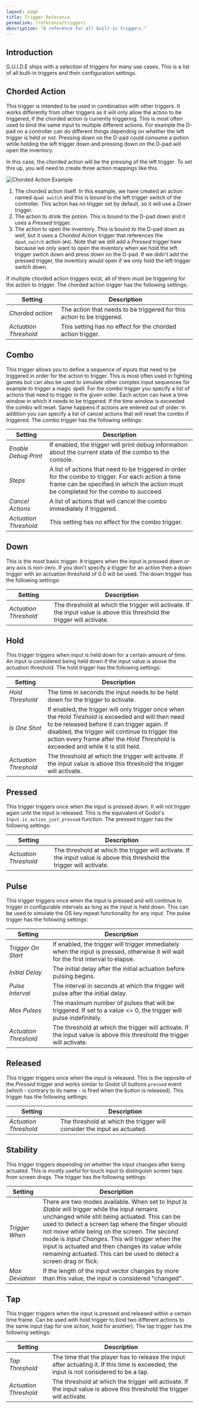 ```yaml
---
layout: page
title: Trigger Reference
permalink: /reference/triggers
description: "A reference for all built-in triggers."
---
```


## Introduction
G.U.I.D.E ships with a selection of triggers for many use cases. This is a list of all built-in triggers and their configuration settings.

## Chorded Action
This trigger is intended to be used in combination with other triggers. It works differently from other triggers as it will only allow the action to be triggered, if the chorded action is currently triggering. This is most often used to bind the same input to multiple different actions. For example the D-pad on a controller can do different things depending on whether the left trigger is held or not. Pressing down on the D-pad could consume a potion while holding the left trigger down and pressing down on the D-pad will open the inventory. 

In this case, the chorded action will be the pressing of the left trigger. To set this up, you will need to create three action mappings like this.

![Chorded Action Example]({{site.baseurl}}/assets/img/manual/chorded_action_example.png)

1. The chorded action itself. In this example, we have created an action named `dpad_switch` and this is bound to the left trigger switch of the controller. This action has no trigger set by default, so it will use a _Down_ trigger.
2. The action to drink the potion. This is bound to the D-pad down and it uses a _Pressed_ trigger.
3. The action to open the inventory. This is bound to the D-pad down as well, but it uses a _Chorded Action_ trigger that references the `dpad_switch` action (`#4`). Note that we still add a _Pressed_ trigger here because we only want to open the inventory when we hold the left trigger switch down and press down on the D-pad. If we didn't add the pressed trigger, the inventory would open if we only hold the left trigger switch down.

If multiple chorded action triggers exist, all of them must be triggering for the action to trigger. The chorded action trigger has the following settings:

| Setting               | Description                                                            |
|-----------------------|------------------------------------------------------------------------|
| _Chorded action_      | The action that needs to be triggered for this action to be triggered. |
| _Actuation Threshold_ | This setting has no effect for the chorded action trigger.             |

## Combo
This trigger allows you to define a sequence of inputs that need to be triggered in order for the action to trigger. This is most often used in fighting games but can also be used to simulate other complex input sequences for example to trigger a magic spell. For the combo trigger you specify a list of actions that need to trigger in the given order. Each action can have a time window in which it needs to be triggered. If the time window is exceeded the combo will reset. Same happens if actions are entered out of order. In addition you can specify a list of cancel actions that will reset the combo if triggered. The combo trigger has the following settings:

| Setting               | Description                                                                                                                                                                                  |
|-----------------------|----------------------------------------------------------------------------------------------------------------------------------------------------------------------------------------------|
| _Enable Debug Print_  | If enabled, the trigger will print debug information about the current state of the combo to the console.                                                                                    |
| _Steps_               | A list of actions that need to be triggered in order for the combo to trigger. For each action a time frame can be specified in which the action must be completed for the combo to succeed. |
| _Cancel Actions_      | A list of actions that will cancel the combo immediately if triggered.                                                                                                                       |
| _Actuation Threshold_ | This setting has no effect for the combo trigger.                                                                                                                                            |


## Down
This is the most basic trigger. It triggers when the input is pressed down or any axis is non-zero. If you don't specify a trigger for an action then a down trigger with an actuation threshold of 0.0 will be used. The down trigger has the following settings:

| Setting               | Description                                                                                                             |
|-----------------------|-------------------------------------------------------------------------------------------------------------------------|
| _Actuation Threshold_ | The threshold at which the trigger will activate. If the input value is above this threshold the trigger will activate. |


## Hold
This trigger triggers when input is held down for a certain amount of time. An input is considered being held down if the input value is above the actuation threshold. The hold trigger has the following settings:

| Setting               | Description                                                                                                                                                                                                                                                                                     |
|-----------------------|-------------------------------------------------------------------------------------------------------------------------------------------------------------------------------------------------------------------------------------------------------------------------------------------------|
| _Hold Threshold_      | The time in seconds the input needs to be held down for the trigger to activate.                                                                                                                                                                                                                |
| _Is One Shot_         | If enabled, the trigger will only trigger once when the _Hold Treshold_ is exceeded and will then need to be released before it can trigger again. If disabled, the trigger will continue to  trigger the action every frame after the _Hold Threshold_ is exceeded and while it is still held. |
| _Actuation Threshold_ | The threshold at which the trigger will activate. If the input value is above this threshold the trigger will activate.                                                                                                                                                                         |

## Pressed
This trigger triggers once when the input is pressed down. It will not trigger again until the input is released. This is the equivalent of Godot's `Input.is_action_just_pressed` function. The pressed trigger has the following settings:

| Setting               | Description                                                                                                             |
|-----------------------|-------------------------------------------------------------------------------------------------------------------------|
| _Actuation Threshold_ | The threshold at which the trigger will activate. If the input value is above this threshold the trigger will activate. |

## Pulse
This trigger triggers once when the input is pressed and will continue to trigger in configurable intervals as long as the input is held down. This can be used to simulate the OS key repeat functionality for any input. The pulse trigger has the following settings:

| Setting               | Description                                                                                                                          |
|-----------------------|--------------------------------------------------------------------------------------------------------------------------------------|
| _Trigger On Start_    | If enabled, the trigger will trigger immediately when the input is pressed, otherwise it will wait for the first interval to elapse. |
| _Initial Delay_       | The initial delay after the initial actuation before pulsing begins.                                                                 |
| _Pulse Interval_      | The interval in seconds at which the trigger will pulse after the initial delay.                                                     |
| _Max Pulses_          | The maximum number of pulses that will be triggered. If set to a value <= 0, the trigger will pulse indefinitely.                    |
| _Actuation Threshold_ | The threshold at which the trigger will activate. If the input value is above this threshold the trigger will activate.              |

## Released
This trigger triggers once when the input is released. This is the opposite of the _Pressed_ trigger and works similar to Godot UI buttons `pressed` event (which - contrary to its name - is fired when the button is released). This trigger has the following settings:

| Setting               | Description                                                             |
|-----------------------|-------------------------------------------------------------------------|
| _Actuation Threshold_ | The threshold at which the trigger will consider the input as actuated. |

## Stability

This trigger triggers depending on whether the input changes after being actuated. This is mostly useful for touch input to distinguish screen taps from screen drags.  The trigger has the following settings:

| Setting         | Description                                                                                                                                                                                                                                                                                                                                                                                                                          |
|-----------------|--------------------------------------------------------------------------------------------------------------------------------------------------------------------------------------------------------------------------------------------------------------------------------------------------------------------------------------------------------------------------------------------------------------------------------------|
| _Trigger When_  | There are two modes available. When set to _Input Is Stable_ will trigger while the input remains unchanged while still being actuated. This can be used to detect a screen tap where the finger should not move while being on the screen. The second mode is _Input Changes_. This will trigger when the input is actuated and then changes its value while remaining actuated. This can be used to detect a screen drag or flick. |
| _Max Deviation_ | If the length of the input vector changes by more than this value, the input is considered "changed".                                                                                                                                                                                                                                                                                                                                |


## Tap
This trigger triggers when the input is pressed and released within a certain time frame. Can be used with hold trigger to bind two different actions to the same input (tap for one action, hold for another). The tap trigger has the following settings:

| Setting               | Description                                                                                                                              |
|-----------------------|------------------------------------------------------------------------------------------------------------------------------------------|
| _Tap Threshold_       | The time that the player has to release the input after actuating it. If this time is exceeded, the input is not considered to be a tap. |
| _Actuation Threshold_ | The threshold at which the trigger will activate. If the input value is above this threshold the trigger will activate.                  |

